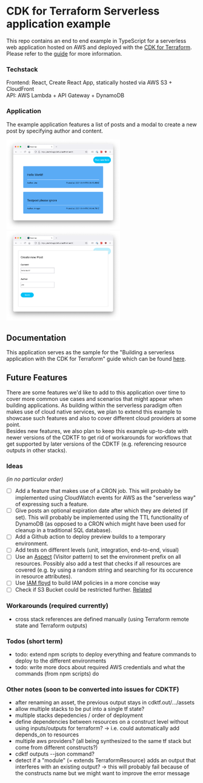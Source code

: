 # CDK for Terraform Serverless application example
This repo contains an end to end example in TypeScript for a serverless web application hosted on AWS and deployed with the [CDK for Terraform](https://cdk.tf). Please refer to the [guide](https://github.com/hashicorp/terraform-cdk/blob/main/docs/full-guide/serverless-application-typescript.md) for more information.
### Techstack
Frontend: React, Create React App, statically hosted via AWS S3 + CloudFront  
API: AWS Lambda + API Gateway + DynamoDB  

### Application
The example application features a list of posts and a modal to create a new post by specifying author and content.

<img src="./assets/app1.png" alt="list of posts" width="300"/>
<img src="./assets/app2.png" alt="create a new post" width="300"/>

## Documentation
This application serves as the sample for the "Building a serverless application with the CDK for Terraform" guide which can be found [here](https://github.com/hashicorp/terraform-cdk/tree/main/docs/guides).

## Future Features
There are some features we'd like to add to this application over time to cover more common use cases and scenarios that might appear when building applications. As building within the serverless paradigm often makes use of cloud native services, we plan to extend this example to showcase such features and also to cover different cloud providers at some point.  
Besides new features, we also plan to keep this example up-to-date with newer versions of the CDKTF to get rid of workarounds for workflows that get supported by later versions of the CDKTF (e.g. referencing resource outputs in other stacks).

### Ideas
_(in no particular order)_

- [ ] Add a feature that makes use of a CRON job. This will probably be implemented using CloudWatch events for AWS as the "serverless way" of expressing such a feature.
- [ ] Give posts an optional expiration date after which they are deleted (if set). This will probably be implemented using the TTL functionality of DynamoDB (as opposed to a CRON which might have been used for cleanup in a traditional SQL database).
- [ ] Add a Github action to deploy preview builds to a temporary environment.
- [ ] Add tests on different levels (unit, integration, end-to-end, visual)
- [ ] Use an [Aspect](https://github.com/aws/constructs/blob/main/API.md#constructs-iaspect) (Visitor pattern) to set the environment prefix on all resources. Possibly also add a test that checks if all resources are covered (e.g. by using a random string and searching for its occurence in resource attributes).
- [ ] Use [IAM floyd](https://www.npmjs.com/package/iam-floyd) to build IAM policies in a more concise way
- [ ] Check if S3 Bucket could be restricted further. [Related](https://github.com/hashicorp/terraform-cdk/pull/786#issuecomment-864237132)

### Workarounds (required currently)
- cross stack references are defined manually (using Terraform remote state and Terraform outputs)


### Todos (short term)
- todo: extend npm scripts to deploy everything and feature commands to deploy to the different environments
- todo: write more docs about required AWS credentials and what the commands (from npm scripts) do

### Other notes (soon to be converted into issues for CDKTF)
- after renaming an asset, the previous output stays in cdktf.out/.../assets
- allow multiple stacks to be put into a single tf state?
- multiple stacks depedencies / order of deployment
- define dependencies between resources on a construct level without using inputs/outputs for terraform? -> i.e. could automatically add depends_on to resources
- multiple aws providers? (all being synthesized to the same tf stack but come from different constructs?)
- cdktf outputs --json command?
- detect if a "module" (= extends TerraformResource) adds an output that interferes with an existing output?
    -> this will probably fail because of the constructs name but we might want to improve the error message
